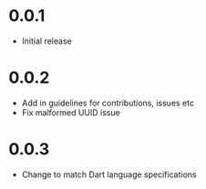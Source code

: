 # 0.0.1
* Initial release

# 0.0.2

* Add in guidelines for contributions, issues etc
* Fix malformed UUID issue

# 0.0.3

* Change to match Dart language specifications
